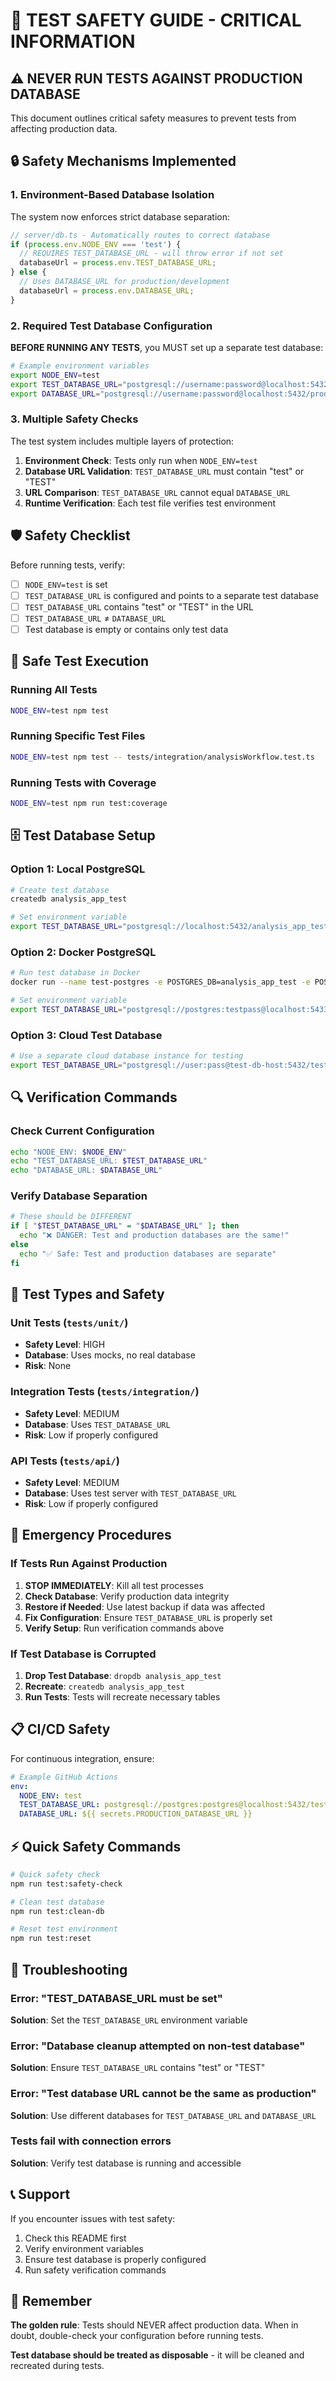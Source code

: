 # 🚨 TEST SAFETY GUIDE - CRITICAL INFORMATION

## ⚠️ NEVER RUN TESTS AGAINST PRODUCTION DATABASE

This document outlines critical safety measures to prevent tests from affecting production data.

## 🔒 Safety Mechanisms Implemented

### 1. Environment-Based Database Isolation

The system now enforces strict database separation:

```typescript
// server/db.ts - Automatically routes to correct database
if (process.env.NODE_ENV === 'test') {
  // REQUIRES TEST_DATABASE_URL - will throw error if not set
  databaseUrl = process.env.TEST_DATABASE_URL;
} else {
  // Uses DATABASE_URL for production/development
  databaseUrl = process.env.DATABASE_URL;
}
```

### 2. Required Test Database Configuration

**BEFORE RUNNING ANY TESTS**, you MUST set up a separate test database:

```bash
# Example environment variables
export NODE_ENV=test
export TEST_DATABASE_URL="postgresql://username:password@localhost:5432/test_database"
export DATABASE_URL="postgresql://username:password@localhost:5432/production_database"
```

### 3. Multiple Safety Checks

The test system includes multiple layers of protection:

1. **Environment Check**: Tests only run when `NODE_ENV=test`
2. **Database URL Validation**: `TEST_DATABASE_URL` must contain "test" or "TEST"
3. **URL Comparison**: `TEST_DATABASE_URL` cannot equal `DATABASE_URL`
4. **Runtime Verification**: Each test file verifies test environment

## 🛡️ Safety Checklist

Before running tests, verify:

- [ ] `NODE_ENV=test` is set
- [ ] `TEST_DATABASE_URL` is configured and points to a separate test database
- [ ] `TEST_DATABASE_URL` contains "test" or "TEST" in the URL
- [ ] `TEST_DATABASE_URL` ≠ `DATABASE_URL`
- [ ] Test database is empty or contains only test data

## 🚀 Safe Test Execution

### Running All Tests
```bash
NODE_ENV=test npm test
```

### Running Specific Test Files
```bash
NODE_ENV=test npm test -- tests/integration/analysisWorkflow.test.ts
```

### Running Tests with Coverage
```bash
NODE_ENV=test npm run test:coverage
```

## 🗄️ Test Database Setup

### Option 1: Local PostgreSQL
```bash
# Create test database
createdb analysis_app_test

# Set environment variable
export TEST_DATABASE_URL="postgresql://localhost:5432/analysis_app_test"
```

### Option 2: Docker PostgreSQL
```bash
# Run test database in Docker
docker run --name test-postgres -e POSTGRES_DB=analysis_app_test -e POSTGRES_PASSWORD=testpass -p 5433:5432 -d postgres:15

# Set environment variable
export TEST_DATABASE_URL="postgresql://postgres:testpass@localhost:5433/analysis_app_test"
```

### Option 3: Cloud Test Database
```bash
# Use a separate cloud database instance for testing
export TEST_DATABASE_URL="postgresql://user:pass@test-db-host:5432/test_database"
```

## 🔍 Verification Commands

### Check Current Configuration
```bash
echo "NODE_ENV: $NODE_ENV"
echo "TEST_DATABASE_URL: $TEST_DATABASE_URL"
echo "DATABASE_URL: $DATABASE_URL"
```

### Verify Database Separation
```bash
# These should be DIFFERENT
if [ "$TEST_DATABASE_URL" = "$DATABASE_URL" ]; then
  echo "❌ DANGER: Test and production databases are the same!"
else
  echo "✅ Safe: Test and production databases are separate"
fi
```

## 🧪 Test Types and Safety

### Unit Tests (`tests/unit/`)
- **Safety Level**: HIGH
- **Database**: Uses mocks, no real database
- **Risk**: None

### Integration Tests (`tests/integration/`)
- **Safety Level**: MEDIUM
- **Database**: Uses `TEST_DATABASE_URL`
- **Risk**: Low if properly configured

### API Tests (`tests/api/`)
- **Safety Level**: MEDIUM
- **Database**: Uses test server with `TEST_DATABASE_URL`
- **Risk**: Low if properly configured

## 🚨 Emergency Procedures

### If Tests Run Against Production
1. **STOP IMMEDIATELY**: Kill all test processes
2. **Check Database**: Verify production data integrity
3. **Restore if Needed**: Use latest backup if data was affected
4. **Fix Configuration**: Ensure `TEST_DATABASE_URL` is properly set
5. **Verify Setup**: Run verification commands above

### If Test Database is Corrupted
1. **Drop Test Database**: `dropdb analysis_app_test`
2. **Recreate**: `createdb analysis_app_test`
3. **Run Tests**: Tests will recreate necessary tables

## 📋 CI/CD Safety

For continuous integration, ensure:

```yaml
# Example GitHub Actions
env:
  NODE_ENV: test
  TEST_DATABASE_URL: postgresql://postgres:postgres@localhost:5432/test_db
  DATABASE_URL: ${{ secrets.PRODUCTION_DATABASE_URL }}
```

## ⚡ Quick Safety Commands

```bash
# Quick safety check
npm run test:safety-check

# Clean test database
npm run test:clean-db

# Reset test environment
npm run test:reset
```

## 🔧 Troubleshooting

### Error: "TEST_DATABASE_URL must be set"
**Solution**: Set the `TEST_DATABASE_URL` environment variable

### Error: "Database cleanup attempted on non-test database"
**Solution**: Ensure `TEST_DATABASE_URL` contains "test" or "TEST"

### Error: "Test database URL cannot be the same as production"
**Solution**: Use different databases for `TEST_DATABASE_URL` and `DATABASE_URL`

### Tests fail with connection errors
**Solution**: Verify test database is running and accessible

## 📞 Support

If you encounter issues with test safety:

1. Check this README first
2. Verify environment variables
3. Ensure test database is properly configured
4. Run safety verification commands

## 🎯 Remember

**The golden rule**: Tests should NEVER affect production data. When in doubt, double-check your configuration before running tests.

**Test database should be treated as disposable** - it will be cleaned and recreated during tests. 